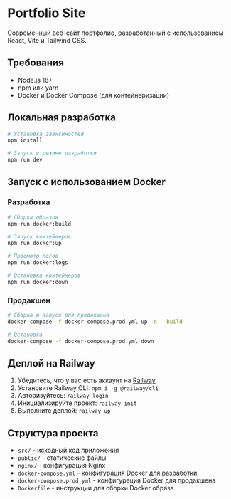 # Portfolio Site

Современный веб-сайт портфолио, разработанный с использованием React, Vite и Tailwind CSS.

## Требования

- Node.js 18+
- npm или yarn
- Docker и Docker Compose (для контейнеризации)

## Локальная разработка

```bash
# Установка зависимостей
npm install

# Запуск в режиме разработки
npm run dev
```

## Запуск с использованием Docker

### Разработка

```bash
# Сборка образов
npm run docker:build

# Запуск контейнеров
npm run docker:up

# Просмотр логов
npm run docker:logs

# Остановка контейнеров
npm run docker:down
```

### Продакшен

```bash
# Сборка и запуск для продакшена
docker-compose -f docker-compose.prod.yml up -d --build

# Остановка
docker-compose -f docker-compose.prod.yml down
```

## Деплой на Railway

1. Убедитесь, что у вас есть аккаунт на [Railway](https://railway.app/)
2. Установите Railway CLI: `npm i -g @railway/cli`
3. Авторизуйтесь: `railway login`
4. Инициализируйте проект: `railway init`
5. Выполните деплой: `railway up`

## Структура проекта

- `src/` - исходный код приложения
- `public/` - статические файлы
- `nginx/` - конфигурация Nginx
- `docker-compose.yml` - конфигурация Docker для разработки
- `docker-compose.prod.yml` - конфигурация Docker для продакшена
- `Dockerfile` - инструкции для сборки Docker образа
